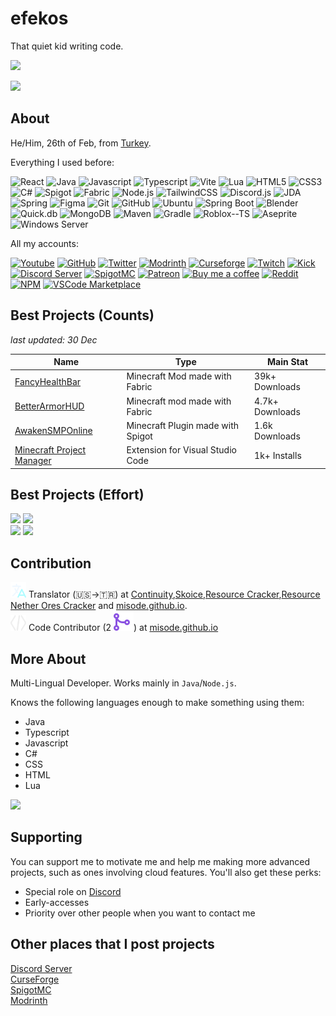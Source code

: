 # efekos
That quiet kid writing code.

![](https://github-readme-stats.vercel.app/api?username=efekos&count_private=true&show_icons=true&custom_title=Github%20Stats&bg_color=0b0d17&text_color=fcfdff&border_color=272c46&include_all_commits=true)

![](https://github-profile-trophy.vercel.app/?username=efekos)

## About
He/Him, 26th of Feb, from [Turkey](https://www.google.com/search?q=Türkiye).

Everything I used before:

![React](https://img.shields.io/badge/React-black?style=flat&logo=react)
![Java](https://img.shields.io/badge/Java-black?style=flat&logo=java)
![Javascript](https://img.shields.io/badge/Javascript-black?style=flat&logo=javascript)
![Typescript](https://img.shields.io/badge/Typescript-black?style=flat&logo=typescript)
![Vite](https://img.shields.io/badge/Vite-black?style=flat&logo=vite)
![Lua](https://img.shields.io/badge/Lua-black?style=flat&logo=lua)
![HTML5](https://img.shields.io/badge/HTML5-black?style=flat&logo=html5)
![CSS3](https://img.shields.io/badge/CSS3-black?style=flat&logo=css3)
![C#](https://img.shields.io/badge/C%23-black?style=flat&logo=csharp)
![Spigot](https://img.shields.io/badge/Spigot-black?style=flat&logo=spigotmc)
![Fabric](https://img.shields.io/badge/Fabric-black?style=flat&logo=fabricmc)
![Node.js](https://img.shields.io/badge/Node.js-black?style=flat&logo=node.js)
![TailwindCSS](https://img.shields.io/badge/TailwindCSS-black?style=flat&logo=tailwindcss)
![Discord.js](https://img.shields.io/badge/Discord.js-black?style=flat&logo=discord)
![JDA](https://img.shields.io/badge/JDA-black?style=flat&logo=discord)
![Spring](https://img.shields.io/badge/Spring-black?style=flat&logo=spring)
![Figma](https://img.shields.io/badge/Figma-black?style=flat&logo=figma)
![Git](https://img.shields.io/badge/Git-black?style=flat&logo=git)
![GitHub](https://img.shields.io/badge/GitHub-black?style=flat&logo=github)
![Ubuntu](https://img.shields.io/badge/Ubuntu-black?style=flat&logo=ubuntu)
![Spring Boot](https://img.shields.io/badge/Spring%20Boot-black?style=flat&logo=spring-boot)
![Blender](https://img.shields.io/badge/Blender-black?style=flat&logo=blender)
![Quick.db](https://img.shields.io/badge/Quick.db-black?style=flat)
![MongoDB](https://img.shields.io/badge/MongoDB-black?style=flat&logo=mongodb)
![Maven](https://img.shields.io/badge/Maven-black?style=flat&logo=apache-maven)
![Gradle](https://img.shields.io/badge/Gradle-black?style=flat)
![Roblox--TS](https://img.shields.io/badge/Roblox--TS-black?style=flat&logo=roblox)
![Aseprite](https://img.shields.io/badge/Aseprite-black?style=flat&logo=aseprite)
![Windows Server](https://img.shields.io/badge/Windows%20Server-black?style=flat&logo=windows)

All my accounts:

[![Youtube](https://img.shields.io/badge/Youtube-black?style=flat&logo=youtube)](https://efekos.dev/youtube)
[![GitHub](https://img.shields.io/badge/GitHub-black?style=flat&logo=github)](https://efekos.dev/github)
[![Twitter](https://img.shields.io/badge/Twitter-black?style=flat&logo=twitter)](https://efekos.dev/twitter)
[![Modrinth](https://img.shields.io/badge/Modrinth-black?style=flat&logo=Modrinth)](https://efekos.dev/modrinth)
[![Curseforge](https://img.shields.io/badge/Curseforge-black?style=flat&logo=Curseforge)](https://efekos.dev/curseforge)
[![Twitch](https://img.shields.io/badge/Twitch-black?style=flat&logo=twitch)](https://efekos.dev/twitch)
[![Kick](https://img.shields.io/badge/Kick-black?style=flat&logo=Kick)](https://efekos.dev/kick)
[![Discord Server](https://img.shields.io/badge/Discord%20Server-black?style=flat&logo=discord)](https://efekos.dev/discord)
[![SpigotMC](https://img.shields.io/badge/SpigotMC-black?style=flat&logo=spigotmc)](https://efekos.dev/spigotmc)
[![Patreon](https://img.shields.io/badge/Patreon-black?style=flat&logo=patreon)](https://efekos.dev/patreon)
[![Buy me a coffee](https://img.shields.io/badge/Buy%20me%20a%20coffee-black?style=flat&logo=buymeacoffee)](https://efekos.dev/bmac)
[![Reddit](https://img.shields.io/badge/Reddit-black?style=flat&logo=reddit)](https://reddit.com/user/efekos0)
[![NPM](https://img.shields.io/badge/NPM-black?style=flat&logo=npm)](https://npmjs.com/~efekos)
[![VSCode Marketplace](https://img.shields.io/badge/VSCode%20Marketplace-black?style=flat&logo=visual-studio-code)](https://marketplace.visualstudio.com/publishers/efekos)


## Best Projects (Counts)
*last updated: 30 Dec*

| Name | Type | Main Stat |
|------|------|-----------|
| [FancyHealthBar](https://modrinth.com/mod/fancy-health-bar) | Minecraft Mod made with Fabric | 39k+ Downloads |
| [BetterArmorHUD](https://modrinth.com/mod/betterarmorhud) | Minecraft mod made with Fabric | 4.7k+ Downloads |
| [AwakenSMPOnline](https://www.spigotmc.org/resources/awakensmp-online.102573/) | Minecraft Plugin made with Spigot | 1.6k Downloads |
| [Minecraft Project Manager](https://marketplace.visualstudio.com/items?itemName=efekos.minecraft-project-manager) | Extension for Visual Studio Code | 1k+ Installs

## Best Projects (Effort)

[![](https://github-readme-stats.vercel.app/api/pin/?username=efekos&repo=Arn&bg_color=0b0d17&text_color=fcfdff&border_color=272c46)](https://github.com/efekos/Arn)
[![](https://github-readme-stats.vercel.app/api/pin/?username=efekos&repo=Simpler&bg_color=0b0d17&text_color=fcfdff&border_color=272c46)](https://github.com/efekos/Simpler)\
[![](https://github-readme-stats.vercel.app/api/pin/?username=syntax-script&repo=compiler&bg_color=0b0d17&text_color=fcfdff&border_color=272c46)](https://github.com/syntax-script/compiler)
[![](https://github-readme-stats.vercel.app/api/pin/?username=efekos&repo=PortfolioGenerator&bg_color=0b0d17&text_color=fcfdff&border_color=272c46)](https://github.com/efekos/PortfolioGenerator)

## Contribution

<img src="./translator.svg" width="25" height="25" /> Translator (🇺🇸->🇹🇷) at [Continuity](https://github.com/PepperCode1/Continuity),[Skoice](https://github.com/Skoice/skoice),[Resource Cracker](https://github.com/Stein-N/Resource-Cracker),[Resource Nether Ores Cracker](https://github.com/Stein-N/Resource-Nether-Ores)
and [misode.github.io](https://github.com/misode/misode.github.io).\
<img src="./contributor.svg" width="25" height="25" /> Code Contributor (2 ![](./mergedpr.svg)) at [misode.github.io](https://github.com/misode/misode.github.io)

## More About

Multi-Lingual Developer. Works mainly in `Java`/`Node.js`.

Knows the following languages enough to make something using them:
* Java
* Typescript
* Javascript
* C#
* CSS
* HTML
* Lua

![](https://github-readme-stats.vercel.app/api/top-langs/?username=efekos&bg_color=0b0d17&text_color=fcfdff&border_color=272c46)

## Supporting

You can support me to motivate me and help me making more advanced projects, such as ones involving cloud features. You'll also get these perks:

* Special role on [Discord](https://efekos.dev/discord)
* Early-accesses
* Priority over other people when you want to contact me


## Other places that I post projects

[Discord Server](https://discord.gg/8PPgcmYNf4)\
[CurseForge](https://legacy.curseforge.com/members/efekos0/projects)\
[SpigotMC](https://www.spigotmc.org/members/efekos.1519254/)\
[Modrinth](https://modrinth.com/user/efekos)